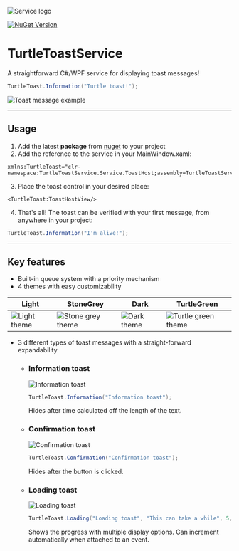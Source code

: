 ![Service logo](https://i.imgur.com/pIfQKJU.png)

[![NuGet Version](https://img.shields.io/nuget/v/TurtleToastService.Service)](https://www.nuget.org/packages/TurtleToastService.Service)
# TurtleToastService
A straightforward C#/WPF service for displaying toast messages!

```cs
TurtleToast.Information("Turtle toast!");
```
![Toast message example](https://i.imgur.com/M54Ki9O.png)

---
## Usage

1. Add the latest __package__ from [nuget](https://www.nuget.org/packages/TurtleToastService.Service) to your project
2. Add the reference to the service in your MainWindow.xaml:
```xaml
xmlns:TurtleToast="clr-namespace:TurtleToastService.Service.ToastHost;assembly=TurtleToastService.Service"
```
3. Place the toast control in your desired place:
```xaml
<TurtleToast:ToastHostView/>
```
4. That's all! The toast can be verified with your first message, from anywhere in your project:
```cs
TurtleToast.Information("I'm alive!");
```
---
## Key features
* Built-in queue system with a priority mechanism
* 4 themes with easy customizability

| Light | StoneGrey | Dark | TurtleGreen |
| ------------- | ------------- | ------------- | ------------- |
| ![Light theme](https://i.imgur.com/BiMAahw.png) | ![Stone grey theme](https://i.imgur.com/yUQoRLV.png) | ![Dark theme](https://i.imgur.com/BNjY7wN.png)  | ![Turtle green theme](https://i.imgur.com/2bojMFh.png)  |
* 3 different types of toast messages with a straight-forward expandability
  * ### Information toast
    ![Information toast](https://i.imgur.com/VPtbrrY.png) 
    
    ```cs
    TurtleToast.Information("Information toast");
    ```
    
    Hides after time calculated off the length of the text.
  * ### Confirmation toast
    ![Confirmation toast](https://i.imgur.com/0PuGMaw.png)
    
    ```cs
    TurtleToast.Confirmation("Confirmation toast");
    ```
    Hides after the button is clicked.
  * ### Loading toast
    ![Loading toast](https://i.imgur.com/hSIOoW3.png)
    
    ```cs
    TurtleToast.Loading("Loading toast", "This can take a while", 5, displayMode: ProgressDisplayMode.CountAndPercentage);
    ```
    Shows the progress with multiple display options. Can increment automatically when attached to an event.
